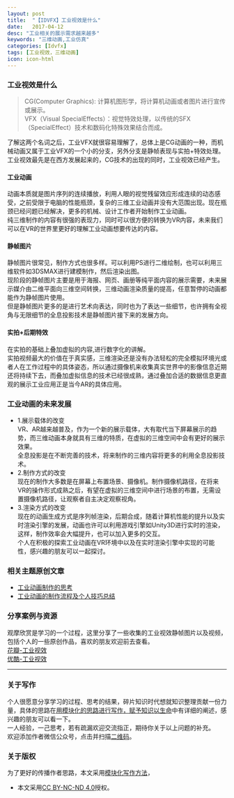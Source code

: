 ```yaml
---
layout: post
title:  "【IDVFX】工业视效是什么"
date:   2017-04-12
desc: "工业相关的展示需求越来越多"
keywords: "三维动画,工业仿真"
categories: [Idvfx]
tags: [工业视效，三维动画]
icon: icon-html
---
```

### 工业视效是什么    
>CG(Computer Graphics): 计算机图形学，将计算机动画或者图片进行宣传或展示。  
VFX（Visual SpecialEffects）：视觉特效处理，以传统的SFX（SpecialEffect）技术和数码化特殊效果结合而成。  

了解这两个名词之后，工业VFX就很容易理解了，总体上是CG动画的一种，而机械动画又属于工业VFX的一个小的分支，另外分支是静帧表现与实拍+特效处理。  
工业视效最先是在西方发展起来的，CG技术的出现的同时，工业视效已经产生。  
#### 工业动画  
动画本质就是图片序列的连续播放，利用人眼的视觉残留效应形成连续的动态感受，之前受限于电脑的性能瓶颈，复杂的三维工业动画并没有大范围出现。现在瓶颈已经问题已经解决，更多的机械、设计工作者开始制作工业动画。  
纯三维制作的内容有很强的表现力，同时可以很方便的转换为VR内容，未来我们可以在VR的世界里更好的理解工业动画想要传达的内容。
#### 静帧图片  
静帧图片很常见，制作方式也很多样。可以利用PS进行二维绘制，也可以利用三维软件如3DSMAX进行建模制作，然后渲染出图。  
现阶段的静帧图片主要是用于海报、网页、画册等纯平面内容的展示需要，未来展示媒介由二维平面向三维空间转换，三维动画渲染质量的提高，任意暂停的动画都能作为静帧图片使用。  
但是静帧图片更多的是进行艺术向表达，同时也为了表达一些细节，也许拥有全视角与无限细节的全息投影技术是静帧图片接下来的发展方向。

#### 实拍+后期特效  
在实拍的基础上叠加虚拟的内容,进行数字化的讲解。  
实拍视频最大的价值在于真实感，三维渲染还是没有办法轻松的完全模拟环境光或者人在工作过程中的具体姿态，所以通过摄像机来收集真实世界中的影像信息近期还将持续下去，而叠加虚拟信息的技术已经很成熟，通过叠加合适的数据信息更直观的展示工业应用正是当今AR的具体应用。
### 工业动画的未来发展  
- 1.展示载体的改变  
VR、AR越来越普及，作为一个新的展示载体，大有取代当下屏幕展示的趋势，而三维动画本身就具有三维的特质，在虚拟的三维空间中会有更好的展示效果。  
全息投影是在不断完善的技术，将来制作的三维内容将更多的利用全息投影技术。
- 2.制作方式的改变  
现在的制作大多数是在屏幕上布置场景、摄像机。制作摄像机路径，在将来VR的操作形式成熟之后，有望在虚拟的三维空间中进行场景的布置，无需设置摄像机路径，让观察者自主决定观察视角。
- 3.渲染方式的改变  
现在的动画生成方式是序列帧渲染，后期合成，随着计算机性能的提升以及实时渲染引擎的发展，动画也许可以利用游戏引擎如Unity3D进行实时的渲染，这样，制作效率会大幅提升，也可以加入更多的交互。  
个人在积极的探索工业动画在VR环境中以及在实时渲染引擎中实现的可能性，感兴趣的朋友可以一起探讨。
### 相关主题原创文章  
- [工业动画制作的思考]()
- [工业动画的制作流程及个人技巧总结]()  
### 分享案例与资源  
观摩欣赏是学习的一个过程，这里分享了一些收集的工业视效静帧图片以及视频，包括个人的一些原创作品，喜欢的朋友欢迎前去查看。  
[花瓣-工业视效](http://huaban.com/boards/35471198/)  
[优酷-工业视效](http://i.youku.com/i/UNTg2MzQ5Mzg4/playlists?spm=a2hzp.8244740.0.0)   
***
### 关于写作
个人很愿意分享学习的过程、思考的结果，碎片知识时代想就知识整理贡献一份力量，具体的思路在[用模块化的思路进行写作，赋予知识以生命]()中有详细的阐述，感兴趣的朋友可以看一下。  
一人经验，一己思考，若有疏漏欢迎交流指正，期待你关于以上问题的补充。  
欢迎添加作者微信公众号，点击并扫描[二维码](http://upload-images.jianshu.io/upload_images/1853536-6216bde114999da9.jpg?imageMogr2/auto-orient/strip%7CimageView2/2/w/1240)。
### 关于版权
为了更好的传播作者思路，本文采用[模块化写作方法]()，
- 本文采用[CC BY-NC-ND 4.0](https://creativecommons.org/licenses/by-nc-nd/4.0/deed.zh)授权。
